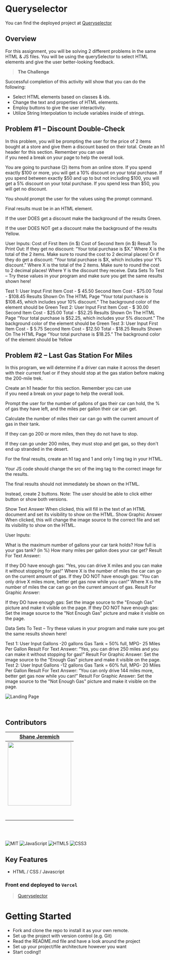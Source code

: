 # Queryselector

You can find the deployed project at [Queryselector](http://jeremichshane-fs.github.io/queryselector)
 
## Overview

For this assignment, you will be solving 2 different problems in the same HTML & JS files.  You will be using the querySelector to select HTML elements and give the user better-looking feedback.

> **The Challenge**

Successful completion of this activity will show that you can do the following:

- Select HTML elements based on classes & ids.
- Change the text and properties of HTML elements.
- Employ buttons to give the user interactivity.
- Utilize String Interpolation to include variables inside of strings.


## **Problem #1** – Discount Double-Check

In this problem, you will be prompting the user for the price of 2 items bought at a store and give them a discount based on their total.
Create an h1 header for this section. Remember you can use <br> if you need a break on your page to help the overall look.

You are going to purchase (2) items from an online store.
If you spend exactly $100 or more, you will get a 10% discount on your total purchase.
If you spend between exactly $50 and up to but not including $100, you will get a 5% discount on your total purchase.
If you spend less than $50, you will get no discount.

You should prompt the user for the values using the prompt command.

Final results must be in an HTML element.

If the user DOES get a discount make the background of the results Green.

If the user DOES NOT get a discount make the background of the results Yellow.

User Inputs:
Cost of First Item (in $)
Cost of Second Item (in $)
Result To Print Out:
If they get no discount:  “Your total purchase is $X.”
Where X is the total of the 2 items. Make sure to round the cost to 2 decimal places!
Or if they do get a discount: “Your total purchase is $X, which includes your Y% discount.”
Where X is the total of the 2 items. Make sure to round the cost to 2 decimal places!
Where Y is the discount they receive.
Data Sets To Test – Try these values in your program and make sure you get the same results shown here!

Test 1:
User Input
First Item Cost - $ 45.50
Second Item Cost - $75.00
Total - $108.45
Results Shown On The HTML Page
“Your total purchase is $108.45, which includes your 10% discount.”
The background color of the element should be Green
Test 2:
User Input
First Item Cost - $ 30.00
Second Item Cost - $25.00
Total - $52.25
Results Shown On The HTML Page
“Your total purchase is $52.25, which includes your 5% discount.”
The background color of the element should be Green
Test 3:
User Input
First Item Cost - $ 5.75
Second Item Cost - $12.50
Total - $18.25
Results Shown On The HTML Page
“Your total purchase is $18.25.”
The background color of the element should be Yellow


## **Problem #2** – Last Gas Station For Miles
In this program, we will determine if a driver can make it across the desert with their current fuel or if they should stop at the gas station before making the 200-mile trek. 


Create an h1 header for this section. Remember you can use <br> if you need a break on your page to help the overall look.

 Prompt the user for the number of gallons of gas their car can hold, the % of gas they have left, and the miles per gallon their car can get.

Calculate the number of miles their car can go with the current amount of gas in their tank.

If they can go 200 or more miles, then they do not have to stop.

If they can go under 200 miles, they must stop and get gas, so they don't end up stranded in the desert.

For the final results, create an h1 tag and 1 and only 1 img tag in your HTML.

Your JS code should change the src of the img tag to the correct image for the results.

The final results should not immediately be shown on the HTML.  

Instead, create 2 buttons. Note: The user should be able to click either button or show both versions.

Show Text Answer
When clicked, this will fill in the text of an HTML document and set its visibility to show on the HTML.
Show Graphic Answer
When clicked, this will change the image source to the correct file and set its visibility to show on the HTML.


User Inputs:

What is the maximum number of gallons your car tank holds?
How full is your gas tank? (in %)
How many miles per gallon does your car get?
Result For Text Answer:

If they DO have enough gas: “Yes, you can drive X miles and you can make it without stopping for gas!” 
Where X is the number of miles the car can go on the current amount of gas.
If they DO NOT have enough gas: “You can only drive X miles more, better get gas now while you can!”
Where X is the number of miles the car can go on the current amount of gas.
Result For Graphic Answer:

If they DO have enough gas:  Set the image source to the "Enough Gas" picture and make it visible on the page.
If they DO NOT have enough gas: Set the image source to the "Not Enough Gas" picture and make it visible on the page.

Data Sets To Test – Try these values in your program and make sure you get the same results shown here!

Test 1:
User Input
Gallons -20 gallons
Gas Tank = 50% full, 
MPG- 25 Miles Per Gallon
Result For Text Answer:
“Yes, you can drive 250 miles and you can make it without stopping for gas!”
Result For Graphic Answer:
Set the image source to the "Enough Gas" picture and make it visible on the page.
Test 2:
User Input
Gallons -12 gallons
Gas Tank = 60% full,
MPG- 20 Miles Per Gallon
Result For Text Answer:
“You can only drive 144 miles more, better get gas now while you can!”
Result For Graphic Answer:
Set the image source to the "Not Enough Gas" picture and make it visible on the page.

![Landing Page](/images/landingpage.png)

<br>

## Contributors

|                                        [Shane Jeremich](https://github.com/shanejeremich)                                        |
| :----------------------------------------------------------------------------------------------------------------------------: |
|                         [<img src="https://avatars.githubusercontent.com/u/51142646?v=4" width = "200" />](https://github.com/shanejeremich)                         |
|                    [<img src="https://github.com/favicon.ico" width="15"> ](https://github.com/shanejeremich)                    |
| [ <img src="https://static.licdn.com/sc/h/al2o9zrvru7aqj8e1x2rzsrca" width="15"> ](https://www.linkedin.com/in/shanejeremich/) |

<br>
<br>

![MIT](https://img.shields.io/packagist/l/doctrine/orm.svg)
![JavaScript](https://img.shields.io/badge/javascript-%23323330.svg?&logo=javascript&logoColor=%23F7DF1E)
![HTML5](https://img.shields.io/badge/html5-%23E34F26.svg?logo=html5&logoColor=white)
![CSS3](https://img.shields.io/badge/css3-%231572B6.svg?&logo=css3&logoColor=white)

## Key Features

- HTML / CSS / Javascript

### Front end deployed to `Vercel`

> [Queryselector](http://jeremichshane-fs.github.io/queryselector)

# Getting Started

- Fork and clone the repo to install it as your own remote.
- Set up the project with version control (e.g. Git)
- Read the README.md file and have a look around the project
- Set up your project/file architecture however you want
- Start coding!!
